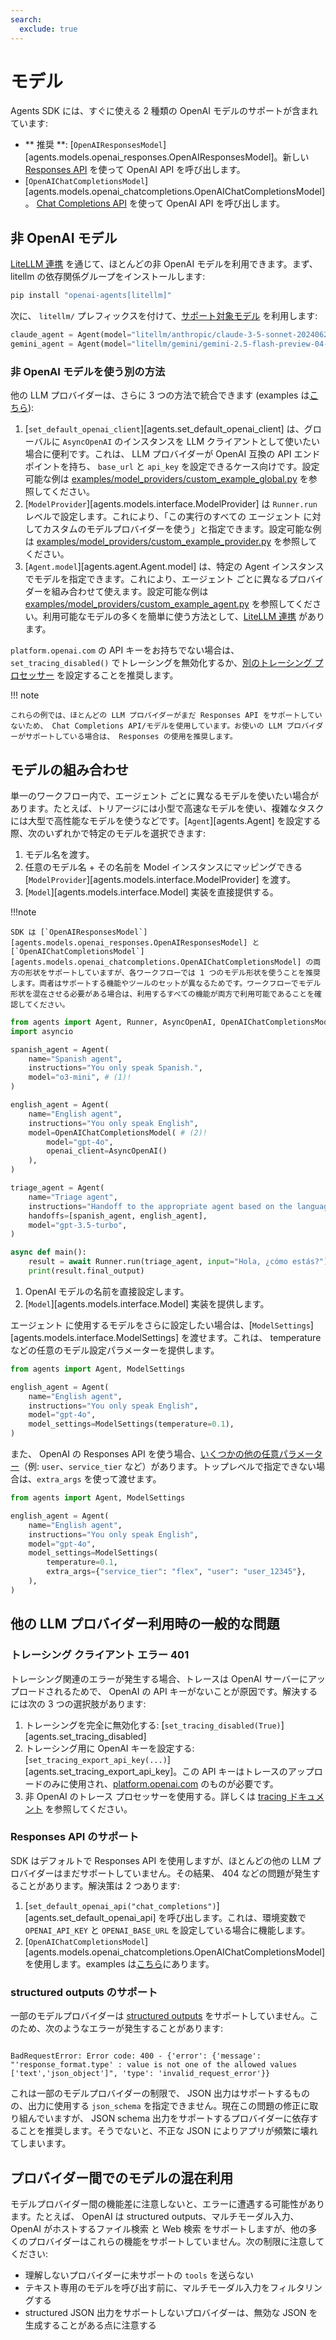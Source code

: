 ```yaml
---
search:
  exclude: true
---
```

# モデル

Agents SDK には、すぐに使える 2 種類の OpenAI モデルのサポートが含まれています:

-   ** 推奨 **: [`OpenAIResponsesModel`][agents.models.openai_responses.OpenAIResponsesModel]。新しい [Responses API](https://platform.openai.com/docs/api-reference/responses) を使って OpenAI API を呼び出します。
-   [`OpenAIChatCompletionsModel`][agents.models.openai_chatcompletions.OpenAIChatCompletionsModel]。 [Chat Completions API](https://platform.openai.com/docs/api-reference/chat) を使って OpenAI API を呼び出します。

## 非 OpenAI モデル

[LiteLLM 連携](./litellm.md) を通じて、ほとんどの非 OpenAI モデルを利用できます。まず、 litellm の依存関係グループをインストールします:

```bash
pip install "openai-agents[litellm]"
```

次に、 `litellm/` プレフィックスを付けて、[サポート対象モデル](https://docs.litellm.ai/docs/providers) を利用します:

```python
claude_agent = Agent(model="litellm/anthropic/claude-3-5-sonnet-20240620", ...)
gemini_agent = Agent(model="litellm/gemini/gemini-2.5-flash-preview-04-17", ...)
```

### 非 OpenAI モデルを使う別の方法

他の LLM プロバイダーは、さらに 3 つの方法で統合できます (examples は[こちら](https://github.com/openai/openai-agents-python/tree/main/examples/model_providers/)):

1. [`set_default_openai_client`][agents.set_default_openai_client] は、グローバルに `AsyncOpenAI` のインスタンスを LLM クライアントとして使いたい場合に便利です。これは、 LLM プロバイダーが OpenAI 互換の API エンドポイントを持ち、 `base_url` と `api_key` を設定できるケース向けです。設定可能な例は [examples/model_providers/custom_example_global.py](https://github.com/openai/openai-agents-python/tree/main/examples/model_providers/custom_example_global.py) を参照してください。
2. [`ModelProvider`][agents.models.interface.ModelProvider] は `Runner.run` レベルで設定します。これにより、「この実行のすべての エージェント に対してカスタムのモデルプロバイダーを使う」と指定できます。設定可能な例は [examples/model_providers/custom_example_provider.py](https://github.com/openai/openai-agents-python/tree/main/examples/model_providers/custom_example_provider.py) を参照してください。
3. [`Agent.model`][agents.agent.Agent.model] は、特定の Agent インスタンスでモデルを指定できます。これにより、エージェント ごとに異なるプロバイダーを組み合わせて使えます。設定可能な例は [examples/model_providers/custom_example_agent.py](https://github.com/openai/openai-agents-python/tree/main/examples/model_providers/custom_example_agent.py) を参照してください。利用可能なモデルの多くを簡単に使う方法として、[LiteLLM 連携](./litellm.md) があります。

`platform.openai.com` の API キーをお持ちでない場合は、`set_tracing_disabled()` でトレーシングを無効化するか、[別のトレーシング プロセッサー](../tracing.md) を設定することを推奨します。

!!! note

    これらの例では、ほとんどの LLM プロバイダーがまだ Responses API をサポートしていないため、 Chat Completions API/モデルを使用しています。お使いの LLM プロバイダーがサポートしている場合は、 Responses の使用を推奨します。

## モデルの組み合わせ

単一のワークフロー内で、エージェント ごとに異なるモデルを使いたい場合があります。たとえば、トリアージには小型で高速なモデルを使い、複雑なタスクには大型で高性能なモデルを使うなどです。[`Agent`][agents.Agent] を設定する際、次のいずれかで特定のモデルを選択できます:

1. モデル名を渡す。
2. 任意のモデル名 + その名前を Model インスタンスにマッピングできる [`ModelProvider`][agents.models.interface.ModelProvider] を渡す。
3. [`Model`][agents.models.interface.Model] 実装を直接提供する。

!!!note

    SDK は [`OpenAIResponsesModel`][agents.models.openai_responses.OpenAIResponsesModel] と [`OpenAIChatCompletionsModel`][agents.models.openai_chatcompletions.OpenAIChatCompletionsModel] の両方の形状をサポートしていますが、各ワークフローでは 1 つのモデル形状を使うことを推奨します。両者はサポートする機能やツールのセットが異なるためです。ワークフローでモデル形状を混在させる必要がある場合は、利用するすべての機能が両方で利用可能であることを確認してください。

```python
from agents import Agent, Runner, AsyncOpenAI, OpenAIChatCompletionsModel
import asyncio

spanish_agent = Agent(
    name="Spanish agent",
    instructions="You only speak Spanish.",
    model="o3-mini", # (1)!
)

english_agent = Agent(
    name="English agent",
    instructions="You only speak English",
    model=OpenAIChatCompletionsModel( # (2)!
        model="gpt-4o",
        openai_client=AsyncOpenAI()
    ),
)

triage_agent = Agent(
    name="Triage agent",
    instructions="Handoff to the appropriate agent based on the language of the request.",
    handoffs=[spanish_agent, english_agent],
    model="gpt-3.5-turbo",
)

async def main():
    result = await Runner.run(triage_agent, input="Hola, ¿cómo estás?")
    print(result.final_output)
```

1. OpenAI モデルの名前を直接設定します。
2. [`Model`][agents.models.interface.Model] 実装を提供します。

エージェント に使用するモデルをさらに設定したい場合は、[`ModelSettings`][agents.models.interface.ModelSettings] を渡せます。これは、 temperature などの任意のモデル設定パラメーターを提供します。

```python
from agents import Agent, ModelSettings

english_agent = Agent(
    name="English agent",
    instructions="You only speak English",
    model="gpt-4o",
    model_settings=ModelSettings(temperature=0.1),
)
```

また、 OpenAI の Responses API を使う場合、[いくつかの他の任意パラメーター](https://platform.openai.com/docs/api-reference/responses/create)（例: `user`、`service_tier` など）があります。トップレベルで指定できない場合は、`extra_args` を使って渡せます。

```python
from agents import Agent, ModelSettings

english_agent = Agent(
    name="English agent",
    instructions="You only speak English",
    model="gpt-4o",
    model_settings=ModelSettings(
        temperature=0.1,
        extra_args={"service_tier": "flex", "user": "user_12345"},
    ),
)
```

## 他の LLM プロバイダー利用時の一般的な問題

### トレーシング クライアント エラー 401

トレーシング関連のエラーが発生する場合、トレースは OpenAI サーバーにアップロードされるためで、 OpenAI の API キーがないことが原因です。解決するには次の 3 つの選択肢があります:

1. トレーシングを完全に無効化する: [`set_tracing_disabled(True)`][agents.set_tracing_disabled]
2. トレーシング用に OpenAI キーを設定する: [`set_tracing_export_api_key(...)`][agents.set_tracing_export_api_key]。この API キーはトレースのアップロードのみに使用され、[platform.openai.com](https://platform.openai.com/) のものが必要です。
3. 非 OpenAI のトレース プロセッサーを使用する。詳しくは [tracing ドキュメント](../tracing.md#custom-tracing-processors) を参照してください。

### Responses API のサポート

SDK はデフォルトで Responses API を使用しますが、ほとんどの他の LLM プロバイダーはまだサポートしていません。その結果、 404 などの問題が発生することがあります。解決策は 2 つあります:

1. [`set_default_openai_api("chat_completions")`][agents.set_default_openai_api] を呼び出します。これは、環境変数で `OPENAI_API_KEY` と `OPENAI_BASE_URL` を設定している場合に機能します。
2. [`OpenAIChatCompletionsModel`][agents.models.openai_chatcompletions.OpenAIChatCompletionsModel] を使用します。examples は[こちら](https://github.com/openai/openai-agents-python/tree/main/examples/model_providers/)にあります。

### structured outputs のサポート

一部のモデルプロバイダーは [structured outputs](https://platform.openai.com/docs/guides/structured-outputs) をサポートしていません。このため、次のようなエラーが発生することがあります:

```

BadRequestError: Error code: 400 - {'error': {'message': "'response_format.type' : value is not one of the allowed values ['text','json_object']", 'type': 'invalid_request_error'}}

```

これは一部のモデルプロバイダーの制限で、 JSON 出力はサポートするものの、出力に使用する `json_schema` を指定できません。現在この問題の修正に取り組んでいますが、 JSON schema 出力をサポートするプロバイダーに依存することを推奨します。そうでないと、不正な JSON によりアプリが頻繁に壊れてしまいます。

## プロバイダー間でのモデルの混在利用

モデルプロバイダー間の機能差に注意しないと、エラーに遭遇する可能性があります。たとえば、 OpenAI は structured outputs、マルチモーダル入力、 OpenAI がホストするファイル検索 と Web 検索 をサポートしますが、他の多くのプロバイダーはこれらの機能をサポートしていません。次の制限に注意してください:

-   理解しないプロバイダーに未サポートの `tools` を送らない
-   テキスト専用のモデルを呼び出す前に、マルチモーダル入力をフィルタリングする
-   structured JSON 出力をサポートしないプロバイダーは、無効な JSON を生成することがある点に注意する
